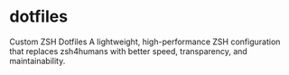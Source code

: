 # dotfiles
Custom ZSH Dotfiles A lightweight, high-performance ZSH configuration that replaces zsh4humans with better speed, transparency, and maintainability.
